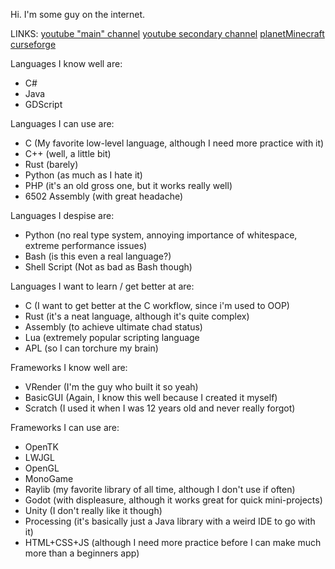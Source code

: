 Hi. I'm some guy on the internet.

LINKS:
[youtube "main" channel](https://www.youtube.com/channel/UC8rG7eIxH-Y0B0Jca0b_98Q)
[youtube secondary channel](https://www.youtube.com/@bluebeard5447)
[planetMinecraft](https://www.planetminecraft.com/member/bluesillybeard/)
[curseforge](https://www.curseforge.com/members/bluesillybeard/projects)

Languages I know well are:
- C#
- Java
- GDScript

Languages I can use are:
- C (My favorite low-level language, although I need more practice with it)
- C++ (well, a little bit)
- Rust (barely)
- Python (as much as I hate it)
- PHP (it's an old gross one, but it works really well)
- 6502 Assembly (with great headache)

Languages I despise are:
- Python (no real type system, annoying importance of whitespace, extreme performance issues)
- Bash (is this even a real language?)
- Shell Script (Not as bad as Bash though)

Languages I want to learn / get better at are:
- C (I want to get better at the C workflow, since i'm used to OOP)
- Rust (it's a neat language, although it's quite complex)
- Assembly (to achieve ultimate chad status)
- Lua (extremely popular scripting language
- APL (so I can torchure my brain)

Frameworks I know well are:
- VRender (I'm the guy who built it so yeah)
- BasicGUI (Again, I know this well because I created it myself)
- Scratch (I used it when I was 12 years old and never really forgot)

Frameworks I can use are:
- OpenTK
- LWJGL
- OpenGL
- MonoGame
- Raylib (my favorite library of all time, although I don't use if often)
- Godot (with displeasure, although it works great for quick mini-projects)
- Unity (I don't really like it though)
- Processing (it's basically just a Java library with a weird IDE to go with it)
- HTML+CSS+JS (although I need more practice before I can make much more than a beginners app)
